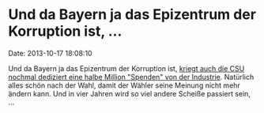 Und da Bayern ja das Epizentrum der Korruption ist, \...
========================================================

Date: 2013-10-17 18:08:10

Und da Bayern ja das Epizentrum der Korruption ist, [kriegt auch die CSU
nochmal dediziert eine halbe Million \"Spenden\" von der
Industrie](http://spiegel.de/article.do?id=928466). Natürlich alles
schön nach der Wahl, damit der Wähler seine Meinung nicht mehr ändern
kann. Und in vier Jahren wird so viel andere Scheiße passiert sein, \...

